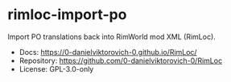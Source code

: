 # rimloc-import-po

Import PO translations back into RimWorld mod XML (RimLoc).

- Docs: https://0-danielviktorovich-0.github.io/RimLoc/
- Repository: https://github.com/0-danielviktorovich-0/RimLoc
- License: GPL-3.0-only
